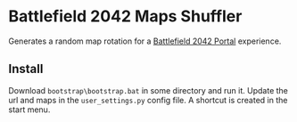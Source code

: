 Battlefield 2042 Maps Shuffler
==============================

Generates a random map rotation for a [Battlefield 2042 Portal](https://portal.battlefield.com) experience.


Install
-------

Download `bootstrap\bootstrap.bat` in some directory and run it.
Update the url and maps in the `user_settings.py` config file.
A shortcut is created in the start menu.
